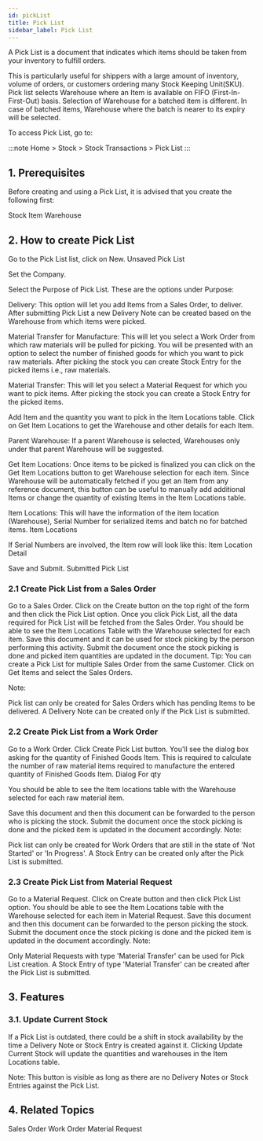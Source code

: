```yaml
---
id: pickList
title: Pick List
sidebar_label: Pick List
---
```


A Pick List is a document that indicates which items should be taken from your inventory to fulfill orders.

This is particularly useful for shippers with a large amount of inventory, volume of orders, or customers ordering many Stock Keeping Unit(SKU). Pick list selects Warehouse where an Item is available on FIFO (First-In-First-Out) basis. Selection of Warehouse for a batched item is different. In case of batched items, Warehouse where the batch is nearer to its expiry will be selected.

To access Pick List, go to:

:::note
Home > Stock > Stock Transactions > Pick List
:::

## 1. Prerequisites 
Before creating and using a Pick List, it is advised that you create the following first:

Stock Item
Warehouse
## 2. How to create Pick List 
Go to the Pick List list, click on New. Unsaved Pick List

Set the Company.

Select the Purpose of Pick List. These are the options under Purpose:

Delivery: This option will let you add Items from a Sales Order, to deliver. After submitting Pick List a new Delivery Note can be created based on the Warehouse from which items were picked.

Material Transfer for Manufacture: This will let you select a Work Order from which raw materials will be pulled for picking. You will be presented with an option to select the number of finished goods for which you want to pick raw materials. After picking the stock you can create Stock Entry for the picked items i.e., raw materials.

Material Transfer: This will let you select a Material Request for which you want to pick items. After picking the stock you can create a Stock Entry for the picked items.

Add Item and the quantity you want to pick in the Item Locations table. Click on Get Item Locations to get the Warehouse and other details for each Item.

Parent Warehouse: If a parent Warehouse is selected, Warehouses only under that parent Warehouse will be suggested.

Get Item Locations: Once items to be picked is finalized you can click on the Get Item Locations button to get Warehouse selection for each item. Since Warehouse will be automatically fetched if you get an Item from any reference document, this button can be useful to manually add additional Items or change the quantity of existing Items in the Item Locations table.

Item Locations: This will have the information of the item location (Warehouse), Serial Number for serialized items and batch no for batched items. Item Locations

If Serial Numbers are involved, the Item row will look like this: Item Location Detail

Save and Submit. Submitted Pick List

### 2.1 Create Pick List from a Sales Order 
Go to a Sales Order.
Click on the Create button on the top right of the form and then click the Pick List option.
Once you click Pick List, all the data required for Pick List will be fetched from the Sales Order.
You should be able to see the Item Locations Table with the Warehouse selected for each item.
Save this document and it can be used for stock picking by the person performing this activity.
Submit the document once the stock picking is done and picked item quantities are updated in the document.
Tip: You can create a Pick List for multiple Sales Order from the same Customer. Click on Get Items and select the Sales Orders.

Note:

Pick list can only be created for Sales Orders which has pending Items to be delivered.
A Delivery Note can be created only if the Pick List is submitted.
### 2.2 Create Pick List from a Work Order 
Go to a Work Order.
Click Create Pick List button.
You'll see the dialog box asking for the quantity of Finished Goods Item. This is required to calculate the number of raw material items required to manufacture the entered quantity of Finished Goods Item. Dialog For qty

You should be able to see the Item locations table with the Warehouse selected for each raw material item.

Save this document and then this document can be forwarded to the person who is picking the stock.
Submit the document once the stock picking is done and the picked item is updated in the document accordingly.
Note:

Pick list can only be created for Work Orders that are still in the state of 'Not Started' or 'In Progress'.
A Stock Entry can be created only after the Pick List is submitted.
### 2.3 Create Pick List from Material Request 
Go to a Material Request.
Click on Create button and then click Pick List option.
You should be able to see the Item Locations table with the Warehouse selected for each item in Material Request.
Save this document and then this document can be forwarded to the person picking the stock.
Submit the document once the stock picking is done and the picked item is updated in the document accordingly.
Note:

Only Material Requests with type 'Material Transfer' can be used for Pick List creation.
A Stock Entry of type 'Material Transfer' can be created after the Pick List is submitted.
## 3. Features 
### 3.1. Update Current Stock 
If a Pick List is outdated, there could be a shift in stock availability by the time a Delivery Note or Stock Entry is created against it. Clicking Update Current Stock will update the quantities and warehouses in the Item Locations table.

Note: This button is visible as long as there are no Delivery Notes or Stock Entries against the Pick List.

## 4. Related Topics 
Sales Order
Work Order
Material Request